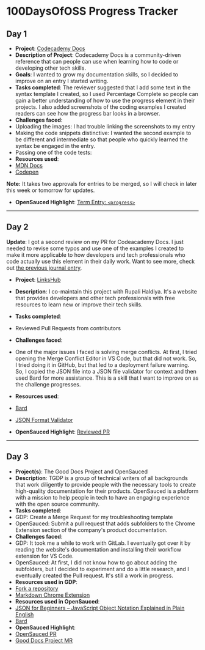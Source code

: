 ﻿# 100DaysOfOSS Progress Tracker

## Day 1

- **Project**: [Codecademy Docs](https://www.codecademy.com/resources/docs)
- **Description of Project**: Codecademy Docs is a community-driven reference that can people can use when learning how to code or developing other tech skills.
- **Goals**: I wanted to grow my documentation skills, so I decided to improve on an entry I started writing.  
- **Tasks completed**:
The reviewer suggested that I add some text in the syntax template I created, so I used Percentage Complete so people can gain a better understanding of how to use the progress element in their projects. I also added screenshots of the coding examples I created readers can see how the progress bar looks in a browser.
- **Challenges faced**:
- Uploading the images: I had trouble linking the screenshots to my entry
- Making the code snippets distinctive: I wanted the second example to be different and intermediate so that people who quickly learned the syntax be engaged in the entry.
- Passing one of the code tests:
- **Resources used**:
- [MDN Docs](https://developer.mozilla.org/en-US/docs/Web/HTML/Element/progress)
- [Codepen](https://codepen.io/)

**Note:** It takes two approvals for entries to be merged, so I will check in later this week or tomorrow for updates.

- **OpenSauced Highlight**: [Term Entry: `<progress>`](https://github.com/Codecademy/docs/pull/2842)

----

## Day 2

**Update**: I got a second review on my PR for Codeacademy Docs. I just needed to revise some typos and use one of the examples I created to make it more applicable to how developers and tech professionals who code actually use this element in their daily work.
Want to see more, check out [the previous journal entry](https://github.com/CBID2/100-Days-of-Open-Source/blob/main/day-1-and-2.md#day-1).

- **Project**: [LinksHub](https://www.linkshub.dev/)

- **Description**:  I co-maintain this project with Rupali Haldiya. It's a website that provides developers and other tech professionals with free resources to learn new or improve their tech skills.

- **Tasks completed**:
- Reviewed Pull Requests from contributors

- **Challenges faced**:
- One of the major issues I faced is solving merge conflicts. At first, I tried opening the Merge Conflict Editor in VS Code, but that did not work. So, I tried doing it in GitHub, but that led to a deployment failure warning. So, I copied the JSON file into a JSON file validator for context and then used Bard for more assistance. This is a skill that I want to improve on as the challenge progresses.

- **Resources used**:
- [Bard](https://support.google.com/bard/answer/13275745?hl=en&ref_topic=13194540&sjid=4377171688044085065-NA )
- [JSON Format Validator](https://elmah.io/tools/json-formatter/)

- **OpenSauced Highlight**: [Reviewed PR](https://github.com/rupali-codes/LinksHub/pull/1363)

---

## Day 3

- **Project(s)**: The Good Docs Project and OpenSauced
- **Description**:  TGDP is a group of technical writers of all backgrounds that work diligently to provide people with the necessary tools to create high-quality documentation for their products. OpenSauced is a platform with a mission to help people in tech to have an engaging experience with the open source community.
- **Tasks completed**:
- GDP: Create a Merge Request for my troubleshooting template
- OpenSauced: Submit a pull request that adds subfolders to the Chrome Extension section of the company's product documentation.
- **Challenges faced**:
- GDP: It took me a while to work with GitLab. I eventually got over it by reading the website's documentation and installing their workflow extension for VS Code.
- OpenSauced: At first, I did not know how to go about adding the subfolders, but I decided to experiment and do a little research, and I eventually created the Pull request. It's still a work in progress.  
- **Resources used in GDP**:
- [Fork a repository]( https://docs.gitlab.com/ee/user/project/repository/forking_workflow.html)
- [Markdown Chrome Extension](https://workspace.google.com/marketplace/app/docs_to_markdown/700168918607)
- **Resources used in OpenSauced**:
- [JSON for Beginners – JavaScript Object Notation Explained in Plain English]( https://www.freecodecamp.org/news/what-is-json-a-json-file-example/)
- [Bard](https://support.google.com/bard/answer/13275745?hl=en&ref_topic=13194540&sjid=4377171688044085065-NA)
- **OpenSauced Highlight**:
- [OpenSauced PR]( https://github.com/open-sauced/docs/pull/123)
- [Good Docs Project MR](https://gitlab.com/tgdp/templates/-/merge_requests/298 )
